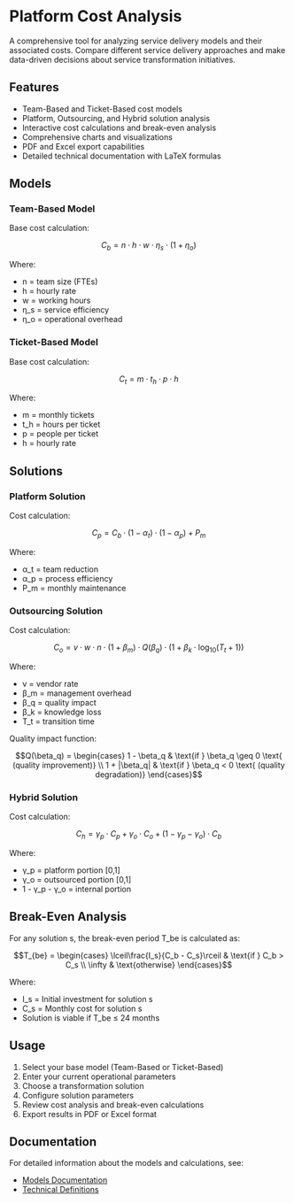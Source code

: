 # Platform Cost Analysis

A comprehensive tool for analyzing service delivery models and their associated costs. Compare different service delivery approaches and make data-driven decisions about service transformation initiatives.

## Features

- Team-Based and Ticket-Based cost models
- Platform, Outsourcing, and Hybrid solution analysis
- Interactive cost calculations and break-even analysis
- Comprehensive charts and visualizations
- PDF and Excel export capabilities
- Detailed technical documentation with LaTeX formulas

## Models

### Team-Based Model

Base cost calculation:
```math
C_b = n \cdot h \cdot w \cdot \eta_s \cdot (1 + \eta_o)
```
Where:
- n = team size (FTEs)
- h = hourly rate
- w = working hours
- η_s = service efficiency
- η_o = operational overhead

### Ticket-Based Model

Base cost calculation:
```math
C_t = m \cdot t_h \cdot p \cdot h
```
Where:
- m = monthly tickets
- t_h = hours per ticket
- p = people per ticket
- h = hourly rate

## Solutions

### Platform Solution

Cost calculation:
```math
C_p = C_b \cdot (1 - \alpha_t) \cdot (1 - \alpha_p) + P_m
```
Where:
- α_t = team reduction
- α_p = process efficiency
- P_m = monthly maintenance

### Outsourcing Solution

Cost calculation:
```math
C_o = v \cdot w \cdot n \cdot (1 + \beta_m) \cdot Q(\beta_q) \cdot (1 + \beta_k \cdot \log_{10}(T_t + 1))
```
Where:
- v = vendor rate
- β_m = management overhead
- β_q = quality impact
- β_k = knowledge loss
- T_t = transition time

Quality impact function:
```math
Q(\beta_q) = \begin{cases}
    1 - \beta_q & \text{if } \beta_q \geq 0 \text{ (quality improvement)} \\
    1 + |\beta_q| & \text{if } \beta_q < 0 \text{ (quality degradation)}
\end{cases}
```

### Hybrid Solution

Cost calculation:
```math
C_h = \gamma_p \cdot C_p + \gamma_o \cdot C_o + (1 - \gamma_p - \gamma_o) \cdot C_b
```
Where:
- γ_p = platform portion [0,1]
- γ_o = outsourced portion [0,1]
- 1 - γ_p - γ_o = internal portion

## Break-Even Analysis

For any solution s, the break-even period T_be is calculated as:
```math
T_{be} = \begin{cases}
    \lceil\frac{I_s}{C_b - C_s}\rceil & \text{if } C_b > C_s \\
    \infty & \text{otherwise}
\end{cases}
```
Where:
- I_s = Initial investment for solution s
- C_s = Monthly cost for solution s
- Solution is viable if T_be ≤ 24 months

## Usage

1. Select your base model (Team-Based or Ticket-Based)
2. Enter your current operational parameters
3. Choose a transformation solution
4. Configure solution parameters
5. Review cost analysis and break-even calculations
6. Export results in PDF or Excel format

## Documentation

For detailed information about the models and calculations, see:
- [Models Documentation](docs/models.md)
- [Technical Definitions](docs/definitions.tex)


